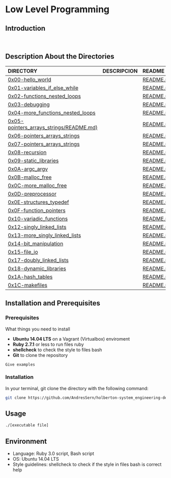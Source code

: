# Low Level Programming

## Introduction 

<br/>

## Description About the Directories 

| DIRECTORY | DESCRIPCION | README |
| :--- | :--- | :--- |
|  [0x00-hello_world](https://github.com/AndresSern/holbertonschool-low_level_programming/tree/main/0x00-hello_world)|      |  [README.md](https://github.com/AndresSern/holbertonschool-low_level_programming/blob/main/0x00-hello_world/README.md)|
|  [0x01-variables_if_else_while](https://github.com/AndresSern/holbertonschool-low_level_programming/tree/main/0x01-variables_if_else_while)|      |  [README.md](https://github.com/AndresSern/holbertonschool-low_level_programming/blob/main/0x01-variables_if_else_while/README.md)|
|  [0x02-functions_nested_loops](https://github.com/AndresSern/holbertonschool-low_level_programming/tree/main/0x02-functions_nested_loops)|      |  [README.md](https://github.com/AndresSern/holbertonschool-low_level_programming/blob/main/0x02-functions_nested_loops/README.md)|
|  [0x03-debugging](https://github.com/AndresSern/holbertonschool-low_level_programming/tree/main/0x03-debugging) |   | [README.md](https://github.com/AndresSern/holbertonschool-low_level_programming/blob/main/0x03-debugging/README.md)|
|  [0x04-more_functions_nested_loops](https://github.com/AndresSern/holbertonschool-low_level_programming/tree/main/0x04-more_functions_nested_loops)|      |  [README.md](https://github.com/AndresSern/holbertonschool-low_level_programming/blob/main/0x04-more_functions_nested_loops/README.md)|
|  [0x05-pointers_arrays_strings/README.md)](https://github.com/AndresSern/holbertonschool-low_level_programming/tree/main/0x05-pointers_arrays_strings)|      |  [README.md](https://github.com/AndresSern/holbertonschool-low_level_programming/blob/main/0x05-pointers_arrays_strings/README.md)|
|  [0x06-pointers_arrays_strings](https://github.com/AndresSern/holbertonschool-low_level_programming/tree/main/0x06-pointers_arrays_strings)|      |  [README.md](https://github.com/AndresSern/holbertonschool-low_level_programming/blob/main/0x06-pointers_arrays_strings/README.md)|
|  [0x07-pointers_arrays_strings](https://github.com/AndresSern/holbertonschool-low_level_programming/tree/main/0x07-pointers_arrays_strings)|      |  [README.md](https://github.com/AndresSern/holbertonschool-low_level_programming/blob/main/0x07-pointers_arrays_strings/README.md)|
|  [0x08-recursion](https://github.com/AndresSern/holbertonschool-low_level_programming/tree/main/0x08-recursion)|      |  [README.md](https://github.com/AndresSern/holbertonschool-low_level_programming/blob/main/0x08-recursion/README.md)|
|  [0x09-static_libraries](https://github.com/AndresSern/holbertonschool-low_level_programming/tree/main/0x09-static_libraries)|      |  [README.md](https://github.com/AndresSern/holbertonschool-low_level_programming/blob/main/0x09-static_libraries/README.md)|
|  [0x0A-argc_argv](https://github.com/AndresSern/holbertonschool-low_level_programming/tree/main/0x0A-argc_argv)|      |  [README.md](https://github.com/AndresSern/holbertonschool-low_level_programming/blob/main/0x0A-argc_argv/README.md)|
|  [0x0B-malloc_free](https://github.com/AndresSern/holbertonschool-low_level_programming/tree/main/0x0B-malloc_free)|      |  [README.md](https://github.com/AndresSern/holbertonschool-low_level_programming/blob/main/0x0B-malloc_free/README.md)|
|  [0x0C-more_malloc_free](https://github.com/AndresSern/holbertonschool-low_level_programming/tree/main/0x0C-more_malloc_free)|      |  [README.md](https://github.com/AndresSern/holbertonschool-low_level_programming/blob/main/0x0C-more_malloc_free/README.md)|
|  [0x0D-preprocessor](https://github.com/AndresSern/holbertonschool-low_level_programming/tree/main/0x0D-preprocessor)|      |  [README.md](https://github.com/AndresSern/holbertonschool-low_level_programming/blob/main/0x0D-preprocessor/README.md)|
|  [0x0E-structures_typedef](https://github.com/AndresSern/holbertonschool-low_level_programming/tree/main/0x0E-structures_typedef)|      |  [README.md](https://github.com/AndresSern/holbertonschool-low_level_programming/blob/main/0x0E-structures_typedef/README.md)|
|  [0x0F-function_pointers](https://github.com/AndresSern/holbertonschool-low_level_programming/tree/main/0x0F-function_pointers)|      |  [README.md](https://github.com/AndresSern/holbertonschool-low_level_programming/blob/main/0x0F-function_pointers/README.md)|
|  [0x10-variadic_functions](https://github.com/AndresSern/holbertonschool-low_level_programming/tree/main/0x10-variadic_functions)|      |  [README.md](https://github.com/AndresSern/holbertonschool-low_level_programming/blob/main/0x10-variadic_functions/README.md)|
|  [0x12-singly_linked_lists](https://github.com/AndresSern/holbertonschool-low_level_programming/tree/main/0x12-singly_linked_lists)|      |  [README.md](https://github.com/AndresSern/holbertonschool-low_level_programming/blob/main/0x12-singly_linked_lists/README.md)|
|  [0x13-more_singly_linked_lists](https://github.com/AndresSern/holbertonschool-low_level_programming/tree/main/0x13-more_singly_linked_lists)|      |  [README.md](https://github.com/AndresSern/holbertonschool-low_level_programming/blob/main/0x13-more_singly_linked_lists/README.md)|
|  [0x14-bit_manipulation](https://github.com/AndresSern/holbertonschool-low_level_programming/tree/main/0x14-bit_manipulation)|      |  [README.md](https://github.com/AndresSern/holbertonschool-low_level_programming/blob/main/0x14-bit_manipulation/README.md)|
|  [0x15-file_io](https://github.com/AndresSern/holbertonschool-low_level_programming/tree/main/0x15-file_io)|      |  [README.md](https://github.com/AndresSern/holbertonschool-low_level_programming/blob/main/0x15-file_io/README.md)|
|  [0x17-doubly_linked_lists](https://github.com/AndresSern/holbertonschool-low_level_programming/tree/main/0x17-doubly_linked_lists)|      |  [README.md](https://github.com/AndresSern/holbertonschool-low_level_programming/blob/main/0x17-doubly_linked_lists/README.md)|
|  [0x18-dynamic_libraries](https://github.com/AndresSern/holbertonschool-low_level_programming/tree/main/0x18-dynamic_libraries)|      |  [README.md](https://github.com/AndresSern/holbertonschool-low_level_programming/blob/main/0x18-dynamic_libraries/README.md)|
|  [0x1A-hash_tables](https://github.com/AndresSern/holbertonschool-low_level_programming/tree/main/0x1A-hash_tables)|      |  [README.md](https://github.com/AndresSern/holbertonschool-low_level_programming/blob/main/0x1A-hash_tables/README.md)|
|  [0x1C-makefiles](https://github.com/AndresSern/holbertonschool-low_level_programming/tree/main/0x1C-makefiles)|      |  [README.md](https://github.com/AndresSern/holbertonschool-low_level_programming/blob/main/0x1C-makefiles/README.md)|


## Installation  and Prerequisites

### Prerequisites

What things you need to install
- **Ubuntu 14.04 LTS** on a Vagrant (Virtualbox) enviroment 
- **Ruby 2.7.1** or less to run files ruby 
- **shellcheck** to check the style to files bash
- **Git** to clone the repository

```
Give examples
```
### Installation
In your terminal, git clone the directory with the following command:

```sh
git clone https://github.com/AndresSern/holberton-system_engineering-devops.git/
```
## Usage 

```sh
./[executable file]
```

## Environment

- Language: Ruby 3.0 script, Bash script  
- OS: Ubuntu 14.04 LTS
- Style guidelines: shellcheck to check if the style in files bash is correct
help
